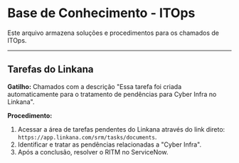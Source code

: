 # Base de Conhecimento - ITOps

Este arquivo armazena soluções e procedimentos para os chamados de ITOps.

---

## Tarefas do Linkana

**Gatilho:** Chamados com a descrição "Essa tarefa foi criada automaticamente para o tratamento de pendências para Cyber Infra no Linkana".

**Procedimento:**
1.  Acessar a área de tarefas pendentes do Linkana através do link direto: `https://app.linkana.com/srm/tasks/documents`.
2.  Identificar e tratar as pendências relacionadas a "Cyber Infra".
3.  Após a conclusão, resolver o RITM no ServiceNow.
